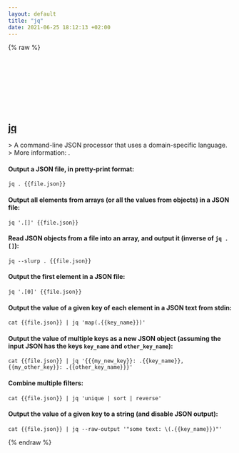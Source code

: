 ```yaml
---
layout: default
title: "jq"
date: 2021-06-25 18:12:13 +02:00
---
```

{% raw %}
<h2 id="jq">
  <a href="/en/common/jq.html">jq</a> <a href="#jq"><svg class="icon">
    <use href="/assets/images/unicode_sprite.svg#link" />
  </svg></a>
</h2>
> A command-line JSON processor that uses a domain-specific language.
> More information: <https://stedolan.github.io/jq>.

#### Output a JSON file, in pretty-print format:
```shell
jq . {{file.json}}
```
#### Output all elements from arrays (or all the values from objects) in a JSON file:
```shell
jq '.[]' {{file.json}}
```
#### Read JSON objects from a file into an array, and output it (inverse of `jq .[]`):
```shell
jq --slurp . {{file.json}}
```
#### Output the first element in a JSON file:
```shell
jq '.[0]' {{file.json}}
```
#### Output the value of a given key of each element in a JSON text from stdin:
```shell
cat {{file.json}} | jq 'map(.{{key_name}})'
```
#### Output the value of multiple keys as a new JSON object (assuming the input JSON has the keys `key_name` and `other_key_name`):
```shell
cat {{file.json}} | jq '{{{my_new_key}}: .{{key_name}}, {{my_other_key}}: .{{other_key_name}}}'
```
#### Combine multiple filters:
```shell
cat {{file.json}} | jq 'unique | sort | reverse'
```
#### Output the value of a given key to a string (and disable JSON output):
```shell
cat {{file.json}} | jq --raw-output '"some text: \(.{{key_name}})"'
```
{% endraw %}
